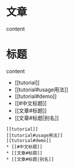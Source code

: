 # 文章

content

# 标题

content

* [[tutorial]]
* [[tutorial#usage用法]]
* [[tutorial#demo]]
* [[#中文标题]]
* [[文章#标题]]
* [[文章#标题|别名]]

```
[[tutorial]]
[[tutorial#usage用法]]
[[tutorial#demo]]
* [[#中文标题]]
* [[文章#标题]]
* [[文章#标题|别名]]
```

